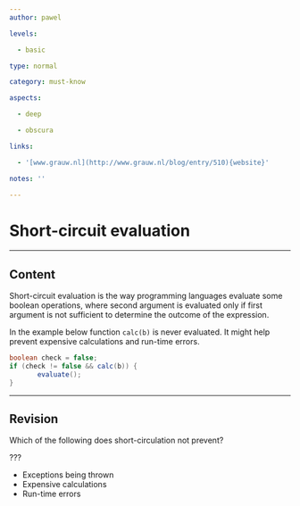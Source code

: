```yaml
---
author: pawel

levels:

  - basic

type: normal

category: must-know

aspects:

  - deep

  - obscura

links:

  - '[www.grauw.nl](http://www.grauw.nl/blog/entry/510){website}'

notes: ''

---
```


# Short-circuit evaluation

---
## Content

Short-circuit evaluation is the way programming languages evaluate some boolean operations, where second argument is evaluated only if first argument is not sufficient to determine the outcome of the expression.

In the example below function `calc(b)` is never evaluated. It might help prevent expensive calculations and run-time errors.

```java
boolean check = false;
if (check != false && calc(b)) {
       evaluate();
}
```

---
## Revision

Which of the following does short-circulation not prevent? 

???


* Exceptions being thrown
* Expensive calculations
* Run-time errors